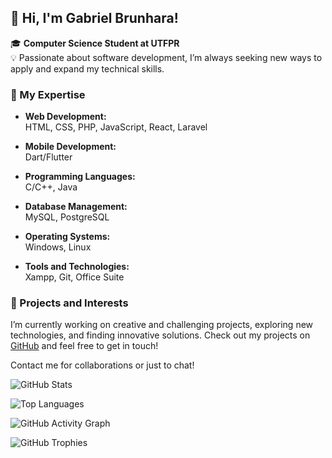 ## 👋 Hi, I'm Gabriel Brunhara!

🎓 **Computer Science Student at UTFPR**  
💡 Passionate about software development, I’m always seeking new ways to apply and expand my technical skills.

### 🌟 My Expertise

- **Web Development:**  
  HTML, CSS, PHP, JavaScript, React, Laravel

- **Mobile Development:**  
  Dart/Flutter

- **Programming Languages:**  
  C/C++, Java

- **Database Management:**  
  MySQL, PostgreSQL

- **Operating Systems:**  
  Windows, Linux

- **Tools and Technologies:**  
  Xampp, Git, Office Suite

### 🚀 Projects and Interests

I’m currently working on creative and challenging projects, exploring new technologies, and finding innovative solutions. Check out my projects on [GitHub](https://github.com/7Araby7) and feel free to get in touch!

<p style="font-size:14px;">Contact me for collaborations or just to chat!</p>

![GitHub Stats](https://github-readme-stats.vercel.app/api?username=7Araby7&show_icons=true&theme=dark)

![Top Languages](https://github-readme-stats.vercel.app/api/top-langs/?username=7Araby7&layout=compact&theme=dark)

![GitHub Activity Graph](https://github-readme-activity-graph.cyclic.app/graph?username=7Araby7&theme=dark)

![GitHub Trophies](https://github-profile-trophy.vercel.app/?username=7Araby7&theme=darkhub)


